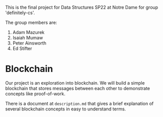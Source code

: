 This is the final project for Data Structures SP22 at Notre Dame for group 'definitely-cs'.

The group members are:

1. Adam Mazurek
2. Isaiah Mumaw
3. Peter Ainsworth
4. Ed Stifter

# Blockchain

Our project is an exploration into blockchain. We will build a simple blockchain that stores messages
between each other to demonstrate concepts like proof-of-work.

There is a document at `description.md` that gives a brief explanation of several blockchain concepts
in easy to understand terms.
